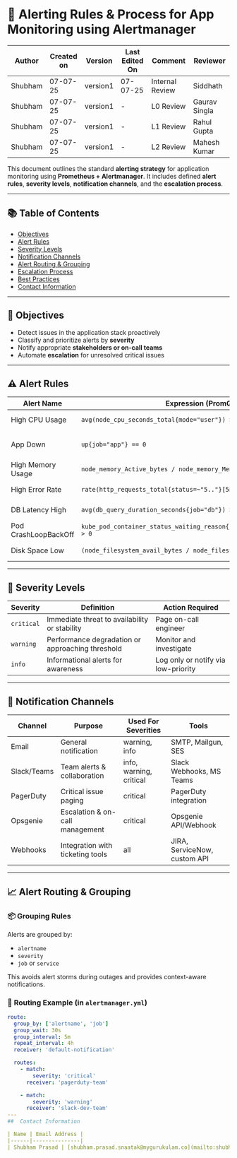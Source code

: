 # 🚨 Alerting Rules & Process for App Monitoring using Alertmanager
| Author  | Created on | Version   | Last Edited On | Comment  | Reviewer |
|---------|------------|-----------|----------------|-------------------|---------------|
| Shubham | 07-07-25   |  version1| 07-07-25       | Internal Review    |Siddhath |
| Shubham | 07-07-25  |  version1|-   | L0  Review  | Gaurav Singla |
| Shubham | 07-07-25  |  version1| -     | L1  Review | Rahul Gupta |
| Shubham | 07-07-25   |  version1| -      | L2  Review  | Mahesh Kumar|

This document outlines the standard **alerting strategy** for application monitoring using **Prometheus + Alertmanager**. It includes defined **alert rules**, **severity levels**, **notification channels**, and the **escalation process**.

---

## 📚 Table of Contents

- [Objectives](#-objectives)
- [Alert Rules](#️-alert-rules)
- [Severity Levels](#-severity-levels)
- [Notification Channels](#-notification-channels)
- [Alert Routing & Grouping](#-alert-routing--grouping)
- [Escalation Process](#-escalation-process)
- [Best Practices](#-best-practices)
- [Contact Information](#-contact-information)

---

## 🎯 Objectives

- Detect issues in the application stack proactively
- Classify and prioritize alerts by **severity**
- Notify appropriate **stakeholders or on-call teams**
- Automate **escalation** for unresolved critical issues

---

## ⚠️ Alert Rules

| **Alert Name**              | **Expression (PromQL)**                                      | **Severity** | **Description**                         |
|----------------------------|--------------------------------------------------------------|--------------|-----------------------------------------|
| High CPU Usage             | `avg(node_cpu_seconds_total{mode="user"}) > 0.8`             | warning      | CPU usage over 80%                      |
| App Down                   | `up{job="app"} == 0`                                          | critical     | Application instance not responding     |
| High Memory Usage          | `node_memory_Active_bytes / node_memory_MemTotal_bytes > 0.85` | warning      | Memory usage > 85%                      |
| High Error Rate            | `rate(http_requests_total{status=~"5.."}[5m]) > 0.05`         | critical     | 5xx errors exceed 5%                    |
| DB Latency High            | `avg(db_query_duration_seconds{job="db"}) > 0.2`              | warning      | Query time > 200ms                      |
| Pod CrashLoopBackOff       | `kube_pod_container_status_waiting_reason{reason="CrashLoopBackOff"} > 0` | critical | Pod is in CrashLoopBackOff             |
| Disk Space Low             | `(node_filesystem_avail_bytes / node_filesystem_size_bytes) < 0.15` | warning | Disk space available < 15%             |

---

## 🛑 Severity Levels

| **Severity** | **Definition**                                           | **Action Required**                  |
|--------------|----------------------------------------------------------|--------------------------------------|
| `critical`   | Immediate threat to availability or stability            | Page on-call engineer                |
| `warning`    | Performance degradation or approaching threshold         | Monitor and investigate              |
| `info`       | Informational alerts for awareness                       | Log only or notify via low-priority  |

---

## 📨 Notification Channels

| **Channel**      | **Purpose**                    | **Used For Severities** | **Tools**                    |
|------------------|--------------------------------|---------------------------|------------------------------|
| Email            | General notification           | warning, info             | SMTP, Mailgun, SES           |
| Slack/Teams      | Team alerts & collaboration    | info, warning, critical   | Slack Webhooks, MS Teams     |
| PagerDuty        | Critical issue paging          | critical                  | PagerDuty integration        |
| Opsgenie         | Escalation & on-call management| critical                  | Opsgenie API/Webhook         |
| Webhooks         | Integration with ticketing tools| all                       | JIRA, ServiceNow, custom API |

---

## 📈 Alert Routing & Grouping

### 📦 **Grouping Rules**
Alerts are grouped by:
- `alertname`
- `severity`
- `job` or `service`

This avoids alert storms during outages and provides context-aware notifications.

### 🔀 **Routing Example (in `alertmanager.yml`)**

```yaml
route:
  group_by: ['alertname', 'job']
  group_wait: 30s
  group_interval: 5m
  repeat_interval: 4h
  receiver: 'default-notification'

  routes:
    - match:
        severity: 'critical'
      receiver: 'pagerduty-team'

    - match:
        severity: 'warning'
      receiver: 'slack-dev-team'
---
##  Contact Information

| Name | Email Address |
|------|---------------|
| Shubham Prasad | [shubham.prasad.snaatak@mygurukulam.co](mailto:shubham.prasad.snaatak@mygurukulam.co) |
